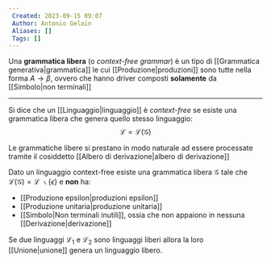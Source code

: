 ```yaml
---
 Created: 2023-09-15 09:07
 Author: Antonio Gelain
 Aliases: []
 Tags: []
---
```


Una **grammatica libera** (o *context-free grammar*) è un tipo di [[Grammatica generativa|grammatica]] le cui [[Produzione|produzioni]] sono tutte nella forma $A \rightarrow \beta$, ovvero che hanno driver composti **solamente** da [[Simbolo|non terminali]]

---

Si dice che un [[Linguaggio|linguaggio]] è *context-free* se esiste una grammatica libera che genera quello stesso linguaggio:
$$\mathcal{L} = \mathcal{L}(\mathcal{G})$$

Le grammatiche libere si prestano in modo naturale ad essere processate tramite il cosiddetto [[Albero di derivazione|albero di derivazione]]

Dato un linguaggio context-free esiste una grammatica libera $\mathcal{G}$ tale che $\mathcal{L}(\mathcal{G}) = \mathcal{L}\ \backslash \{ \epsilon \}$ e **non** ha:
- [[Produzione epsilon|produzioni epsilon]]
- [[Produzione unitaria|produzione unitaria]]
- [[Simbolo|Non terminali inutili]], ossia che non appaiono in nessuna [[Derivazione|derivazione]]

Se due linguaggi $\mathcal{L_{1}}$ e $\mathcal{L}_{2}$ sono linguaggi liberi allora la loro [[Unione|unione]] genera un linguaggio libero.